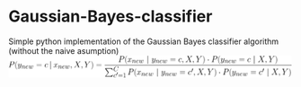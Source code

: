 # Gaussian-Bayes-classifier
Simple python implementation of the Gaussian Bayes classifier algorithm (without the naive asumption)
<img src="https://github.com/lopeLH/Gaussian-Bayes-classifier/blob/master/probs.PNG"></img>
